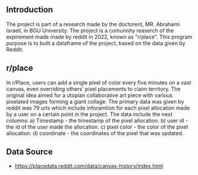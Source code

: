 ## Introduction

The project is part of a research made by the doctorent, MR. Abrahami Israeli, in BGU University.
The project is a comunnity reaserch of the expirement made made by reddit in 2022, known as "r/place".
This program purpose is to bulit a dataframe of the project, based on the data given by Reddit.

## r/place

In r/Place, users can add a single pixel of color every five minutes on a vast canvas, even overriding others' pixel placements to claim territory.
The original idea aimed for a utopian collaborative art piece with various pixelated images forming a giant collage.
The primary data was given by reddit was 79 urls which include inforamtion for each pixel allocation made by a user on a certain point in the project.
The data include the next columns:
a) Timestamp - the timestamp of the pixel allocation.
b) user id - the id of the user made the allocation.
c) pixel color - the color of the pixel allocation.
d) coordinate - the coordinates of the pixel that was updated.

## Data Source

* https://placedata.reddit.com/data/canvas-history/index.html
 
